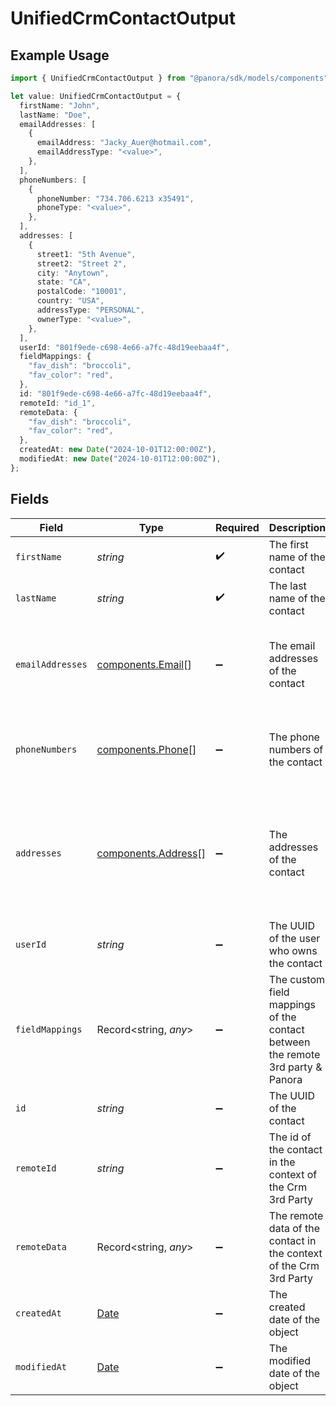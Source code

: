 # UnifiedCrmContactOutput

## Example Usage

```typescript
import { UnifiedCrmContactOutput } from "@panora/sdk/models/components";

let value: UnifiedCrmContactOutput = {
  firstName: "John",
  lastName: "Doe",
  emailAddresses: [
    {
      emailAddress: "Jacky_Auer@hotmail.com",
      emailAddressType: "<value>",
    },
  ],
  phoneNumbers: [
    {
      phoneNumber: "734.706.6213 x35491",
      phoneType: "<value>",
    },
  ],
  addresses: [
    {
      street1: "5th Avenue",
      street2: "Street 2",
      city: "Anytown",
      state: "CA",
      postalCode: "10001",
      country: "USA",
      addressType: "PERSONAL",
      ownerType: "<value>",
    },
  ],
  userId: "801f9ede-c698-4e66-a7fc-48d19eebaa4f",
  fieldMappings: {
    "fav_dish": "broccoli",
    "fav_color": "red",
  },
  id: "801f9ede-c698-4e66-a7fc-48d19eebaa4f",
  remoteId: "id_1",
  remoteData: {
    "fav_dish": "broccoli",
    "fav_color": "red",
  },
  createdAt: new Date("2024-10-01T12:00:00Z"),
  modifiedAt: new Date("2024-10-01T12:00:00Z"),
};
```

## Fields

| Field                                                                                                               | Type                                                                                                                | Required                                                                                                            | Description                                                                                                         | Example                                                                                                             |
| ------------------------------------------------------------------------------------------------------------------- | ------------------------------------------------------------------------------------------------------------------- | ------------------------------------------------------------------------------------------------------------------- | ------------------------------------------------------------------------------------------------------------------- | ------------------------------------------------------------------------------------------------------------------- |
| `firstName`                                                                                                         | *string*                                                                                                            | :heavy_check_mark:                                                                                                  | The first name of the contact                                                                                       | John                                                                                                                |
| `lastName`                                                                                                          | *string*                                                                                                            | :heavy_check_mark:                                                                                                  | The last name of the contact                                                                                        | Doe                                                                                                                 |
| `emailAddresses`                                                                                                    | [components.Email](../../models/components/email.md)[]                                                              | :heavy_minus_sign:                                                                                                  | The email addresses of the contact                                                                                  | [<br/>{<br/>"email": "john.doe@example.com",<br/>"type": "WORK"<br/>}<br/>]                                         |
| `phoneNumbers`                                                                                                      | [components.Phone](../../models/components/phone.md)[]                                                              | :heavy_minus_sign:                                                                                                  | The phone numbers of the contact                                                                                    | [<br/>{<br/>"phone": "1234567890",<br/>"type": "WORK"<br/>}<br/>]                                                   |
| `addresses`                                                                                                         | [components.Address](../../models/components/address.md)[]                                                          | :heavy_minus_sign:                                                                                                  | The addresses of the contact                                                                                        | [<br/>{<br/>"street": "123 Main St",<br/>"city": "Anytown",<br/>"state": "CA",<br/>"zip": "12345",<br/>"country": "USA",<br/>"type": "WORK"<br/>}<br/>] |
| `userId`                                                                                                            | *string*                                                                                                            | :heavy_minus_sign:                                                                                                  | The UUID of the user who owns the contact                                                                           | 801f9ede-c698-4e66-a7fc-48d19eebaa4f                                                                                |
| `fieldMappings`                                                                                                     | Record<string, *any*>                                                                                               | :heavy_minus_sign:                                                                                                  | The custom field mappings of the contact between the remote 3rd party & Panora                                      | {<br/>"fav_dish": "broccoli",<br/>"fav_color": "red"<br/>}                                                          |
| `id`                                                                                                                | *string*                                                                                                            | :heavy_minus_sign:                                                                                                  | The UUID of the contact                                                                                             | 801f9ede-c698-4e66-a7fc-48d19eebaa4f                                                                                |
| `remoteId`                                                                                                          | *string*                                                                                                            | :heavy_minus_sign:                                                                                                  | The id of the contact in the context of the Crm 3rd Party                                                           | id_1                                                                                                                |
| `remoteData`                                                                                                        | Record<string, *any*>                                                                                               | :heavy_minus_sign:                                                                                                  | The remote data of the contact in the context of the Crm 3rd Party                                                  | {<br/>"fav_dish": "broccoli",<br/>"fav_color": "red"<br/>}                                                          |
| `createdAt`                                                                                                         | [Date](https://developer.mozilla.org/en-US/docs/Web/JavaScript/Reference/Global_Objects/Date)                       | :heavy_minus_sign:                                                                                                  | The created date of the object                                                                                      | 2024-10-01T12:00:00Z                                                                                                |
| `modifiedAt`                                                                                                        | [Date](https://developer.mozilla.org/en-US/docs/Web/JavaScript/Reference/Global_Objects/Date)                       | :heavy_minus_sign:                                                                                                  | The modified date of the object                                                                                     | 2024-10-01T12:00:00Z                                                                                                |